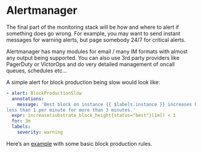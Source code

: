 # Alertmanager

The final part of the monitoring stack will be how and where to alert if something does go wrong. For example, you may want to send instant messages for warning alerts, but page somebody 24/7 for critical alerts.

Alertmanager has many modules for email / many IM formats with almost any output being supported. You can also use 3rd party providers like PagerDuty or VictorOps and do very detailed management of oncall queues, schedules etc…

A simple alert for block production being slow would look like:

```yaml
- alert: BlockProductionSlow
  annotations:
    message: 'Best block on instance {{ $labels.instance }} increases by
less than 1 per minute for more than 3 minutes.'
  expr: increase(substrate_block_height{status="best"}[1m]) < 1
  for: 3m
  labels:
    severity: warning
```

Here’s an [example](https://github.com/paritytech/polkadot-monitoring-mixin/tree/main/alerts) with some basic block production rules.
